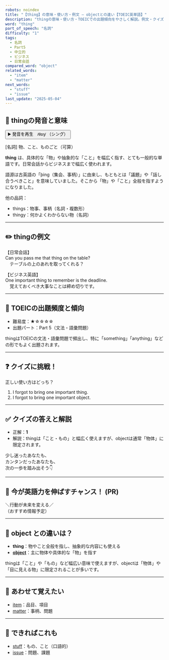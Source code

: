 ```yaml
---
robots: noindex
title: "【thing】の意味・使い方・例文 ― objectとの違い【TOEIC英単語】"
description: "thingの意味・使い方・TOEICでの出題傾向をやさしく解説。例文・クイズ付きでobjectとの違いもわかりやすく学べます。"
word: "thing"
part_of_speech: "名詞"
difficulty: "1"
tags:
  - 名詞
  - Part5
  - 中立的
  - ビジネス
  - 日常会話
compared_word: "object"
related_words:
  - "item"
  - "matter"
next_words:
  - "stuff"
  - "issue"
last_update: "2025-05-04"
---
```


## 🔰 thingの発音と意味

<button class="play-audio" onclick="playTTS('thing')">
  <span class="play-audio-main">
    ▶️ 発音を再生　/θɪŋ/
  </span>
  <span class="play-audio-sub">
    （シング）
  </span>
</button>

[名詞] 物、こと、ものごと（可算）

**thing** は、具体的な「物」や抽象的な「こと」を幅広く指す、とても一般的な単語です。日常会話からビジネスまで幅広く使われます。

語源は古英語の「þing（集会、事柄）」に由来し、もともとは「議題」や「話し合うべきこと」を意味していました。そこから「物」や「こと」全般を指すようになりました。

他の品詞：  
- things：物事、事柄（名詞・複数形）
- thingy：何かよくわからない物（名詞）

---

## ✏️ thingの例文

【日常会話】  
Can you pass me that thing on the table?  
　テーブルの上のあれを取ってくれる？

【ビジネス英語】  
One important thing to remember is the deadline.  
　覚えておくべき大事なことは締め切りです。

---

## 🎯 TOEICの出題頻度と傾向

- 難易度：★☆☆☆☆
- 出題パート：Part 5（文法・語彙問題）

thingはTOEICの文法・語彙問題で頻出し、特に「something」「anything」などの形でもよく出題されます。

---

## ❓ クイズに挑戦！

正しい使い方はどっち？

1. I forgot to bring one important thing.  
2. I forgot to bring one important object.

---

## ✅ クイズの答えと解説

- 正解：**1**
- 解説：thingは「こと・もの」と幅広く使えますが、objectは通常「物体」に限定されます。

少し迷ったあなたも、  
カンタンだったあなたも、  
次の一歩を踏み出そう👇️

---

## 🚀 今が英語力を伸ばすチャンス！ (PR)

<div class="info-center">
＼行動が未来を変える／<br>  
（おすすめ情報予定）
</div>

---

## 🤔  object との違いは？

- **thing**：物やこと全般を指し、抽象的な内容にも使える
- **[object](/word/object)**：主に物体や具体的な「物」を指す

thingは「こと」や「もの」など幅広い意味で使えますが、objectは「物体」や「目に見える物」に限定されることが多いです。

---

## 🧩 あわせて覚えたい

- [item](/word/item)：品目、項目
- [matter](/word/matter)：事柄、問題

---

## 📖 できればこれも

- [stuff](/word/stuff)：もの、こと（口語的）
- [issue](/word/issue)：問題、課題

<!-- cvid: aid20_bid14 -->
